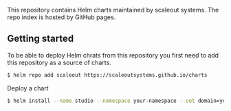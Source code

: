 

This repository contains Helm charts maintained by scaleout systems. The repo index is hosted by GitHub pages.

## Getting started
To be able to deploy Helm chrats from this repository you first need to add this repository as a source of charts.

```bash
$ helm repo add scaleout https://scaleoutsystems.github.io/charts
```

Deploy a chart
```bash
$ helm install --name studio --namespace your-namespace --set domain=your.domain.name scaleout/studio
```


